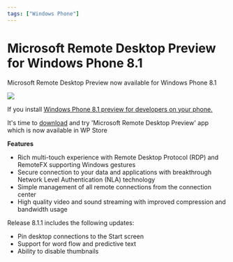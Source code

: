 ```yaml
---
tags: ["Windows Phone"]
---
```


# Microsoft Remote Desktop Preview for Windows Phone 8.1

Microsoft Remote Desktop Preview now available for Windows Phone 8.1

[![](http://cdn.marketplaceimages.windowsphone.com/v8/images/949b1b9f-7047-4921-bda8-cf873f30fb7f?imageType=ws_icon_large)](http://www.windowsphone.com/s?appid=299b09ab-207e-441c-9e8e-c8d66c20b76b)

If you install [Windows Phone 8.1 preview for developers on your phone.](blog/2014/05/20/upgrade-windows-phone-8-to-wp-8-1)

It's time to [download](http://www.windowsphone.com/s?appid=299b09ab-207e-441c-9e8e-c8d66c20b76b) and try 'Microsoft Remote Desktop Preview' app which is now available in WP Store

**Features**

- Rich multi-touch experience with Remote Desktop Protocol (RDP) and RemoteFX supporting Windows gestures
- Secure connection to your data and applications with breakthrough Network Level Authentication (NLA) technology
- Simple management of all remote connections from the connection center
- High quality video and sound streaming with improved compression and bandwidth usage

Release 8.1.1 includes the following updates:

- Pin desktop connections to the Start screen
- Support for word flow and predictive text
- Ability to disable thumbnails

